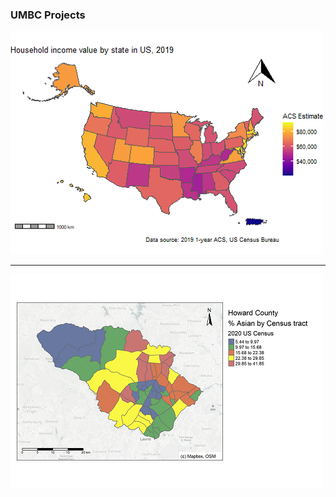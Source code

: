 ### UMBC Projects

![US House hold income map](/images/US_Household_Income_plot.png "US House hold income map")

---

![Howard County % Asian population map](/images/Howard_County_Asian_map.png "Howard County % Asian population map")
